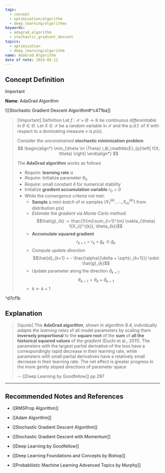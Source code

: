 ```yaml
---
tags:
  - concept
  - optimization/algorithm
  - deep_learning/algorithms
keywords:
  - adagrad_algorithm
  - stochastic_gradient_descent
topics:
  - optimization
  - deep_learning/algorithm
name: AdaGrad Algorithm
date of note: 2024-05-12
---
```


## Concept Definition

>[!important]
>**Name**: AdaGrad Algorithm

![[Stochastic Gradient Descent Algorithm#^c471ba]]


>[!important] Definition
>Let  $f: \mathcal{X} \times \Theta \to \mathbb{R}$ be *continuous differentiable* in $\theta\in \Theta$. Let $X \in \mathcal{X}$ be a random variable in $\mathcal{X}$ and the p.d.f. of $X$ with respect to a dominating measure $\nu$ is $p(x)$.
>
>Consider the *unconstrained* **stochastic minimization problem** 
>$$
>\begin{align*}
> \min_{\theta \in \Theta} \,&\,\mathbb{E}_{p}\left[  f(X; \theta) \right]
>\end{align*}
>$$
>
>The **AdaGrad algorithm** works as follows
>- *Require*: **learning rate** $\alpha$
>- *Require*: Initialize parameter $\theta_{0}$
>- *Require*: small constant $\delta$ for numerical stability
>- Initialize **gradient accumulation variable** $r_{0}=0$
>- While the *convergence criteria* not met:
>	- **Sample** a *mini-batch* of $m$ samples $(X_{1}^{(k)} \,{,}\ldots{,}\,X_{m}^{(k)} )$ from distribution $p(x)$
>	- *Estimate* the *gradient* via *Monte Carlo method*: $$\hat{g}_{k} := \frac{1}{m}\sum_{i=1}^{m} \nabla_{\theta} f(X_{i}^{(k)}, \theta_{k})$$
>	- **Accumulate squared gradient** $$r_{k+1} = r_{k} + \hat{g}_{k}\, \odot \hat{g}_{k}$$
>	- Compute *update direction* $$\hat{d}_{k+1} = - \frac{\alpha}{\delta + \sqrt{r_{k+1}}} \odot \hat{g}_{k}$$
>	- Update parameter along the direction $\hat{d}_{k+1}$ $$\theta_{k+1} = \theta_{k} + \hat{d}_{k+1}$$ 
>	- $k \leftarrow k+1$

^d7cf1b




## Explanation

>[!quote]
>The **AdaGrad algorithm**, shown in algorithm 8.4, individually *adapts the learning rates* of all model parameters by scaling them **inversely proportional** to the **square root** of the **sum** of **all the historical squared values** of *the gradient* (Duchi et al., 2011). The parameters with the largest partial derivative of the loss have a correspondingly rapid decrease in their learning rate, while parameters with small partial derivatives have a relatively small decrease in their learning rate. The net effect is greater progress in the more gently sloped directions of parameter space
>
>-- [[Deep Learning by Goodfellow]] pp 297



-----------
##  Recommended Notes and References


- [[RMSProp Algorithm]]
- [[Adam Algorithm]]

- [[Stochastic Gradient Descent Algorithm]]
- [[Stochastic Gradient Descent with Momentum]]


- [[Deep Learning by Goodfellow]]
- [[Deep Learning Foundations and Concepts by Bishop]]
- [[Probabilistic Machine Learning Advanced Topics by Murphy]]
